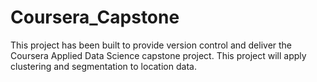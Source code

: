 # Coursera_Capstone
This project has been built to provide version control and deliver the Coursera Applied Data Science capstone project.  This project will apply clustering and segmentation to location data.
